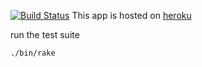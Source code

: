 [![Build Status](https://travis-ci.org/StupidCodeFactory/anagram_api.svg?branch=master)](https://travis-ci.org/StupidCodeFactory/anagram_api)
This app is hosted on [heroku](https://yannagram.herokuapp.com/tea,coffee,beer)

run the test suite

```shell
./bin/rake
```